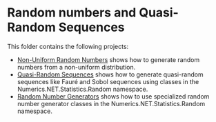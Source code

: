 # Random numbers and Quasi-Random Sequences

This folder contains the following projects:
- [Non-Uniform Random Numbers](non-uniform-random-numbers/) shows how to generate random numbers from a non-uniform distribution.
- [Quasi-Random Sequences](quasi-random/) shows how to generate quasi-random sequences like Fauré and Sobol sequences using classes in the Numerics.NET.Statistics.Random namespace.
- [Random Number Generators](random-number-generators/) shows how to use specialized random number generator classes in the Numerics.NET.Statistics.Random namespace.
